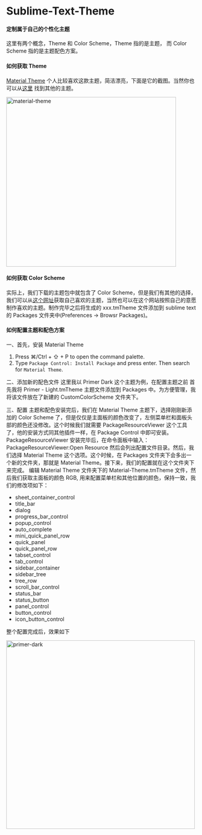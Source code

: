 # Sublime-Text-Theme
#### 定制属于自己的个性化主题
这里有两个概念，Theme 和 Color Scheme，Theme 指的是主题， 而 Color Scheme 指的是主题配色方案。
#### 如何获取 Theme
[Material Theme](http://equinsuocha.io/material-theme/#/default) 个人比较喜欢这款主题，简洁漂亮，下面是它的截图。当然你也可以从[这里](https://packagecontrol.io/browse/labels/theme) 找到其他的主题。

<img src="https://github.com/emanci/SublimeText3-Theme/blob/master/material-theme.png" width = "450" alt="material-theme" align=center />

#### 如何获取 Color Scheme
实际上，我们下载的主题包中就包含了 Color Scheme，但是我们有其他的选择，我们可以从[这个网址](http://tmtheme-editor.herokuapp.com)获取自己喜欢的主题，当然也可以在这个网站按照自己的意愿制作喜欢的主题。制作完毕之后将生成的 xxx.tmTheme 文件添加到 sublime text 的 Packages 文件夹中(Preferences -> Browsr Packages)。
#### 如何配置主题和配色方案
一、首先，安装 Material Theme
1. Press ⌘/Ctrl + ⇧ + P to open the command palette.
2. Type `Package Control: Install Package` and press enter. Then search for `Material Theme`.

二、添加新的配色文件
这里我以 Primer Dark 这个主题为例，在配置主题之前
首先我将 Primer - Light.tmTheme 主题文件添加到 Packages 中。为方便管理，我将该文件放在了新建的 CustomColorScheme 文件夹下。

三、配置
主题和配色安装完后，我们在 Material Theme 主题下，选择刚刚新添加的 Color Scheme 了，但是仅仅是主面板的颜色改变了，左侧菜单栏和面板头部的颜色还没修改。这个时候我们就需要 PackageResourceViewer 这个工具了，他的安装方式同其他插件一样，在 Package Control 中即可安装。
PackageResourceViewer 安装完毕后，在命令面板中输入：PackageResourceViewer:Open Resource 
然后会列出配置文件目录。然后，我们选择 Material Theme 这个选项。这个时候，在 Packages 文件夹下会多出一个新的文件夹，那就是 Material Theme。接下来，我们的配置就在这个文件夹下来完成。
编辑 Material Theme 文件夹下的 Material-Theme.tmTheme 文件，然后我们获取主面板的颜色 RGB, 用来配置菜单栏和其他位置的颜色，保持一致，我们的修改项如下：
- sheet_container_control 
- title_bar 
- dialog
- progress_bar_control
- popup_control
- auto_complete
- mini_quick_panel_row
- quick_panel
- quick_panel_row
- tabset_control
- tab_control
- sidebar_container
- sidebar_tree
- tree_row
- scroll_bar_control
- status_bar
- status_button
- panel_control
- button_control
- icon_button_control

整个配置完成后，效果如下

<img src="https://github.com/emanci/SublimeText3-Theme/blob/master/primer-dark.png" width = "500" alt="primer-dark" align=center />
